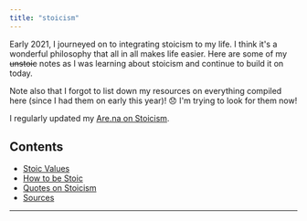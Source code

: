 ```yaml
---
title: "stoicism"
---
```


Early 2021, I journeyed on to integrating stoicism to my life. I think it's a wonderful philosophy that all in all makes life easier. Here are some of my ~~unstoic~~ notes as I was learning about stoicism and continue to build it on today.

Note also that I forgot to list down my resources on everything compiled here (since I had them on early this year)! 😞 I'm trying to look for them now!

I regularly updated my [Are.na on Stoicism](https://www.are.na/chloe-abrasada/stoicism-oohd2d9o1wg).

## Contents
- [Stoic Values](moc/philosophy/stoicism/values.md)
- [How to be Stoic](moc/philosophy/stoicism/how-to.md)
- [Quotes on Stoicism](moc/philosophy/stoicism/stoic-quotes.md)
- [Sources](moc/philosophy/stoicism/sources-stoicism.md)


---







